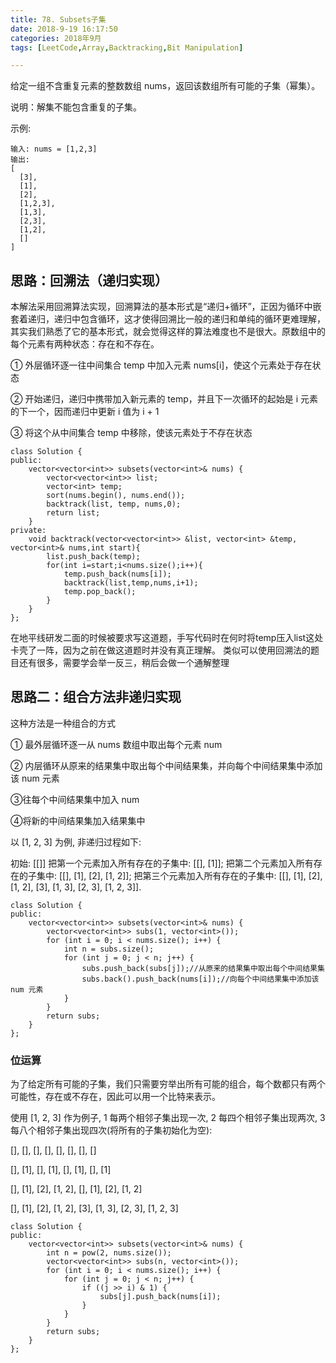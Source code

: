 ```yaml
---
title: 78. Subsets子集
date: 2018-9-19 16:17:50  
categories: 2018年9月
tags: [LeetCode,Array,Backtracking,Bit Manipulation]

---
```


 


给定一组不含重复元素的整数数组 nums，返回该数组所有可能的子集（幂集）。


<!-- more -->

说明：解集不能包含重复的子集。

示例:

	输入: nums = [1,2,3]
	输出:
	[
	  [3],
	  [1],
	  [2],
	  [1,2,3],
	  [1,3],
	  [2,3],
	  [1,2],
	  []
	]


## 思路：回溯法（递归实现）
本解法采用回溯算法实现，回溯算法的基本形式是“递归+循环”，正因为循环中嵌套着递归，递归中包含循环，这才使得回溯比一般的递归和单纯的循环更难理解，其实我们熟悉了它的基本形式，就会觉得这样的算法难度也不是很大。原数组中的每个元素有两种状态：存在和不存在。

① 外层循环逐一往中间集合 temp 中加入元素 nums[i]，使这个元素处于存在状态

② 开始递归，递归中携带加入新元素的 temp，并且下一次循环的起始是 i 元素的下一个，因而递归中更新 i 值为 i + 1

③ 将这个从中间集合 temp 中移除，使该元素处于不存在状态


	class Solution {
	public:
	    vector<vector<int>> subsets(vector<int>& nums) {
	        vector<vector<int>> list;
	        vector<int> temp;
	        sort(nums.begin(), nums.end());
	        backtrack(list, temp, nums,0);
	        return list;
	    }
	private:
	    void backtrack(vector<vector<int>> &list, vector<int> &temp, vector<int>& nums,int start){
	        list.push_back(temp);
	        for(int i=start;i<nums.size();i++){
	            temp.push_back(nums[i]);
	            backtrack(list,temp,nums,i+1);
	            temp.pop_back();
	        }
	    }
	};

在地平线研发二面的时候被要求写这道题，手写代码时在何时将temp压入list这处卡壳了一阵，因为之前在做这道题时并没有真正理解。
类似可以使用回溯法的题目还有很多，需要学会举一反三，稍后会做一个通解整理
## 思路二：组合方法非递归实现

这种方法是一种组合的方式

① 最外层循环逐一从 nums 数组中取出每个元素 num

② 内层循环从原来的结果集中取出每个中间结果集，并向每个中间结果集中添加该 num 元素

③往每个中间结果集中加入 num

④将新的中间结果集加入结果集中

以 [1, 2, 3] 为例, 非递归过程如下:

初始: [[]]
把第一个元素加入所有存在的子集中: [[], [1]];
把第二个元素加入所有存在的子集中: [[], [1], [2], [1, 2]];
把第三个元素加入所有存在的子集中: [[], [1], [2], [1, 2], [3], [1, 3], [2, 3], [1, 2, 3]].

	class Solution {
	public:
	    vector<vector<int>> subsets(vector<int>& nums) {
	        vector<vector<int>> subs(1, vector<int>());
	        for (int i = 0; i < nums.size(); i++) {
	            int n = subs.size();
	            for (int j = 0; j < n; j++) {
	                subs.push_back(subs[j]);//从原来的结果集中取出每个中间结果集
	                subs.back().push_back(nums[i]);//向每个中间结果集中添加该 num 元素
	            }
	        }
	        return subs;
	    }
	};


### 位运算


为了给定所有可能的子集，我们只需要穷举出所有可能的组合，每个数都只有两个可能性，存在或不存在，因此可以用一个比特来表示。


使用 [1, 2, 3] 作为例子, 1 每两个相邻子集出现一次, 2 每四个相邻子集出现两次, 3每八个相邻子集出现四次(将所有的子集初始化为空):

[], [], [], [], [], [], [], []

[], [1], [], [1], [], [1], [], [1]

[], [1], [2], [1, 2], [], [1], [2], [1, 2]

[], [1], [2], [1, 2], [3], [1, 3], [2, 3], [1, 2, 3]

	class Solution {
	public:
	    vector<vector<int>> subsets(vector<int>& nums) {
	        int n = pow(2, nums.size());
	        vector<vector<int>> subs(n, vector<int>());
	        for (int i = 0; i < nums.size(); i++) {
	            for (int j = 0; j < n; j++) {
	                if ((j >> i) & 1) {
	                    subs[j].push_back(nums[i]);
	                }
	            }
	        }
	        return subs;
	    }
	};
